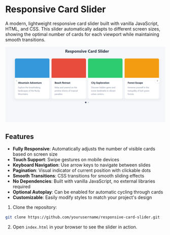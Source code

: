# Responsive Card Slider

A modern, lightweight responsive card slider built with vanilla JavaScript, HTML, and CSS. This slider automatically adapts to different screen sizes, showing the optimal number of cards for each viewport while maintaining smooth transitions.

![Responsive Card Slider](Screenshot.png)

## Features

- **Fully Responsive**: Automatically adjusts the number of visible cards based on screen size
- **Touch Support**: Swipe gestures on mobile devices
- **Keyboard Navigation**: Use arrow keys to navigate between slides
- **Pagination**: Visual indicator of current position with clickable dots
- **Smooth Transitions**: CSS transitions for smooth sliding effects
- **No Dependencies**: Built with vanilla JavaScript, no external libraries required
- **Optional Autoplay**: Can be enabled for automatic cycling through cards
- **Customizable**: Easily modify styles to match your project's design


1. Clone the repository:
```bash
git clone https://github.com/yourusername/responsive-card-slider.git
```

2. Open `index.html` in your browser to see the slider in action.
